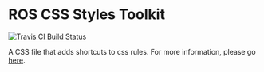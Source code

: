 # ROS CSS Styles Toolkit
[![Travis CI Build Status](https://img.shields.io/travis/com/Richienb/ros-css-styles-toolkit/master.svg?style=for-the-badge)](https://travis-ci.com/Richienb/ros-css-styles-toolkit)

A CSS file that adds shortcuts to css rules. For more information, please go [here](https://richienb.github.io/ros-css-styles-toolkit).
